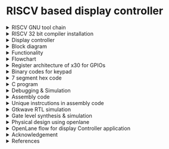 # RISCV based display controller

<details>
<summary>RISCV GNU tool chain</summary>

RISCV GNU tool chain is a C & C++ cross compiler. It has two modes: ELF/Newlib toolchain and Linux-ELF/glibc toolchain. We are using ELF/Newlib toolchain.

We are building a custom RISCV based application core for a specific application for 32 bit processor. 

Following are tools required to compile & execute the application:

1. RISCV GNU toolchain with dependent libraries as specified in [RISCV-GNU-Toolchain](https://github.com/riscv-collab/riscv-gnu-toolchain).

2. Spike simulator - Spike is a functional RISC-V ISA simulator that implements a functional model of one or more RISC-V harts. [RISCV-SPIKE](https://github.com/riscv-software-src/riscv-isa-sim.git).

</details>

<details>
<summary>RISCV 32 bit compiler installation</summary>

```
sudo apt install libc6-dev
git clone https://github.com/riscv/riscv-gnu-toolchain --recursive
mkdir riscv32-toolchain
cd riscv-gnu-toolchain
./configure --prefix=/home/bhargav/riscv32-toolchain/ --with-arch=rv32i --with-abi=ilp32
sudo apt-get install libgmp-dev
make
```

Access the riscv32-unknown-elf-gcc inside bin folder of riscv32-toolchain folder in home folder of user as shown.

```
/home/bhargav/riscv32-toolchain/bin/riscv32-unknown-elf-gcc --version
```
</details>


<details>
<summary>Display controller</summary>

Digital display boards, often referred to as electronic display boards, are devices used to visually convey information, data, or messages digitally. They are versatile tools employed in various settings for displaying a wide range of content. In this scenario, we are developing simple display board where it display board contains 3 7-segment modules and a keypad matrix. The system accepts input from keypad matrix to accept message and displays the scrolling text.
</details>

<details>
<summary>Block diagram</summary>

![block_diagram](./Images/Block_diagram.png)
</details>

<details>
<summary>Functionality</summary>

The system has two important components: Keypad matrix and 7 segment display.The system has a push button (Display/Input mode) that tells whether it accept input from keypad matrix or continue displaying stored text. The system display each character at a time. Note that some letters such as K (K), M (M), V (V), W (W), X (X), and Z (Z) are completely unrecognizable by most people. We try to achieve simple scrolling effect. Shift each letter to left to accomodate entire message. After each word, all display modules is blank for sometime and again starts to display next part of message. For this project, we display only characters available in keypad. We can modify the code such that we can multiplex4 characters for each button of keypad and accomdate alphabets.

Delay circuit is a oscillator that produces square wave of period of 1.5s. With respect to this signal, the display changes the text. 555 timer circuit is used to produce a square signal of 1.5s . Since, clock frequency is unknown, we use 555 timer as reference as a absolute delay generation.


![7_segment](./Images/7_segment.png)
</details>

<details>
<summary>Flowchart</summary>

![Flowchart](./Images/Flowchart.png)
</details>

<details>
<summary>Register architecture of x30 for GPIOs</summary>

![GPIO](./Images/GPIO.png)

x30[3:0] is row pins of keypad.

x30[7:4] is column pins of keypad.

x30[14:8] is 7 segment display pins.

x30[25] is mode_led to indicate input / display mode of system. LED is ON if input mode else OFF for display mode.

x30[27] is next input which is used as enter button to store each character we enter.

x30[29] is delay pin where it accepts signal from 555 timer.

x30[31] is input/display mode input pin.
</details>

<details>
<summary>Binary codes for keypad</summary> 

![Keypad](./Images/Keypad.png)

For row wise scanning process, we should put values as follows and then read column pins to determine the button.

| Buttons | Row | Column |
| --- | --- | --- |
| 1 | Put 1110 | read 1110 |
| 2 | Put 1110 | read 1101 |
| 3 | Put 1110 | read 1011 |
| A | Put 1110 | read 0111 |
| 4 | Put 1101 | read 1110 |
| 5 | Put 1101 | read 1101 |
| 6 | Put 1101 | read 1011 |
| B | Put 1101 | read 0111 |
| 7 | Put 1011 | read 1110 |
| 8 | Put 1011 | read 1101 |
| 9 | Put 1011 | read 1011 |
| C | Put 1011 | read 0111 |
| - | Put 0111 | read 1110 |
| 0 | Put 0111 | read 1101 |
| - | Put 0111 | read 1011 |
| D | Put 0111 | read 0111 |
</details>

<details>
<summary>7 segment hex code</summary> 

MSB in x30[14:8] is a and LSB in x30[14:8] is g segments in 7 segment display pins.

| Data | Binary code | 
| --- | --- |
| 1 | 0110000 |
| 2 | 1101101 |
| 3 | 1111001 |
| 4 | 0110011 |
| 5 | 1011011 |
| 6 | 1011110 |
| 7 | 1110000 |
| 8 | 1111111 |
| 9 | 1110011 |
| 0 | 0000000 |
| A | 1110111 |
| B | 0011111 |
| C | 1001110 |
| D | 0111101 |
| - | 0000001 |
</details>

<details>
<summary>C program</summary> 

```
int read_keypad(void);
void display1_output(int num);
void display_mode(int mode);

int read_next(void);
int read_mode(void);
int read_delay(void);


int main()
{
	int mode;
	int display1;
	int delay;
	int next;
	int keypad;
	int a=0,b=0,c=0,d=0,e=0,f=0,g=0,h=0,i=0,j=0;
	int count1=0;
	
	
	//initialize with hypen
	display1_output(1);
	
	
	while(1)
	{
		mode=read_mode();
		display_mode(mode);
		if(mode==1)//input new text
		{
			keypad=read_keypad();
			if(keypad!=0)
			{
				if(count1==0) a=keypad;
				else if(count1==1) b=keypad;
				else if(count1==2) c=keypad;
				else if(count1==3) d=keypad;
				else if(count1==4) e=keypad;
				else if(count1==5) f=keypad;
				else if(count1==6) g=keypad;
				else if(count1==7) h=keypad;
				else if(count1==8) i=keypad;
				else if(count1==9) j=keypad;
				else if(count1==10) count1=0;
				if(keypad!=1)
				{
					count1++;
					display1_output(keypad);
					next=read_next();
					while(next==0)
					{
						next=read_next();
					}
				}
				else
				{
					count1=0;
				}
				
			}
		}
		else if(mode==0)//display stored text
		{
			delay=read_delay();
			if(delay==1)
			{
				//end of text
				if(count1==0)
				{
					if(a==1)
					{
						count1=0;
						continue;
					}
					else display1_output(a);
				}
				
				else if(count1==1)
				{
					if(b==1)
					{
						count1=0;
						continue;
					}
					else display1_output(b);
				}
				
				else if(count1==2)
				{
					if(c==1)
					{
						count1=0;
						continue;
					}
					else display1_output(c);
				}
				
				else if(count1==3)
				{
					if(d==1)
					{
						count1=0;
						continue;
					}
					else display1_output(d);
				}
				
				else if(count1==4)
				{
					if(e==1)
					{
						count1=0;
						continue;
					}
					else display1_output(e);
				}
				
				else if(count1==5)
				{
					if(f==1)
					{
						count1=0;
						continue;
					}
					else display1_output(f);
				}
				
				else if(count1==6)
				{
					if(g==1)
					{
						count1=0;
						continue;
					}
					else display1_output(g);
				}
				
				else if(count1==7)
				{
					if(h==1)
					{
						count1=0;
						continue;
					}
					else display1_output(h);
				}
				
				else if(count1==0)
				{
					if(i==1)
					{
						count1=0;
						continue;
					}
					else display1_output(i);
				}
				
				else if(count1==8)
				{
					if(j==1)
					{
						count1=0;
						continue;
					}
					else display1_output(j);
				}
				else {count1=0;continue;}
				count1++;
				
			}
		}
	}
	return(0);
}
int read_keypad(void)
{
	int keypad;
	//unsigned char row[5]={14,13,11,7,0};
	//int row;
	int i=0;
	int mask=0xFFFFFFF0;
	
	
	//row 0
	//row=0x0000000E;
	if(i==0)
	{
		asm volatile(
		"and x30,x30,%0\n\t"
	    	"ori x30, x30, 14\n\t"
	    	:
	    	:"r"(mask)
	    	:"x30"
	    	);
	    	
	    	asm volatile(
	    	"andi %0, x30, 240\n\t"
	    	:"=r"(keypad)
	    	:
	    	:
	    	);
	    	if(keypad!=240) 
	    	{
	    		i=14;
	    	}
	}
	
	//row1
	//row=13;
	if(i==0)
	{
		asm volatile(
		"and x30,x30,%0\n\t"
	    	"ori x30, x30, 13\n\t"
	    	:
	    	:"r"(mask)
	    	:"x30"
	    	);
	    	
	    	asm volatile(
	    	"andi %0, x30, 240\n\t"
	    	:"=r"(keypad)
	    	:
	    	:
	    	);
	    	if(keypad!=240) 
	    	{
	    		i=13;
	    	}
	}
	//row2
	//row=11;
	if(i==0)
	{
		asm volatile(
		"and x30,x30,%0\n\t"
	    	"ori x30, x30, 11\n\t"
	    	:
	    	:"r"(mask)
	    	:"x30"
	    	);
	    	
	    	asm volatile(
	    	"andi %0, x30, 240\n\t"
	    	:"=r"(keypad)
	    	:
	    	:
	    	);
	    	if(keypad!=240) 
	    	{
	    		i=11;
	    	}
	}
	
	//row3
	//row=7;
	if(i==0)
	{
		asm volatile(
		"and x30,x30,%0\n\t"
	    	"ori x30, x30, 7\n\t"
	    	:
	    	:"r"(mask)
	    	:"x30"
	    	);
	    	
	    	asm volatile(
	    	"andi %0, x30, 240\n\t"
	    	:"=r"(keypad)
	    	:
	    	:
	    	);
	    	if(keypad!=240) 
	    	{
	    		i=7;
	    	}
	}
	if(i==0)//no button pressed
	{
		return 0;
	}
	else
	{
		if(i==14)//row=0
		{
			if(keypad==224) keypad=48;//1
			else if(keypad==208) keypad=109;//2
			else if(keypad==176) keypad=121;//3
			else if(keypad==112) keypad=119;//A
		}
		else if(i==13)//row=1
		{
			if(keypad==224) keypad=51;//4
			else if(keypad==208) keypad=91;//5
			else if(keypad==176) keypad=94;//6
			else if(keypad==112) keypad=31;//B
		}
		else if(i==11)//row=2
		{
			if(keypad==224) keypad=112;//7
			else if(keypad==208) keypad=127;//8
			else if(keypad==176) keypad=115;//9
			else if(keypad==112) keypad=78;//C
		}
		else if(i==7)//row=3
		{
			if(keypad==224) keypad=1;//-
			else if(keypad==208) keypad=127;//0
			else if(keypad==176) keypad=1;//-
			else if(keypad==112) keypad=61;//D
		}
	}
	
        
        return keypad;
}

int read_mode(void)
{
	int mode;//read whether controller is in display mode or input mode
	asm volatile(
	"srli x10, x30, 31\n\t"
	"andi %0, x10, 1\n\t"
	:"=r"(mode)
	:
        :"x10"
        );
        return mode;
}

void display1_output(int num)
{
	int mask=0xFFFF80FF;
	int temp=num*256;//shift by 8 bits to left to update display bits in x30
	asm volatile( 
	    "and x30, x30, %1\n\t"
	    "or x30, x30, %0\n\t"
	    :
	    :"r"(temp),"r"(mask)
	    :"x30"
	    );
}

void display_mode(int mode)//shift by 25 bits to left to update display mode led in x30
{
	int mask=0xFDFFFFFF;
	asm volatile(
	    "and x30, x30, %1\n\t"
	    "slli x10, %0, 25\n\t" 
	    "or x30, x30, x10\n\t"  
	    : 
	    :"r"(mode),"r"(mask)
	    :"x30","x10"
	    );
}
int read_delay(void)
{
	int delay;// read delay signal generated by external circuit 
	asm volatile(
	"srli x10, x30, 29\n\t"
	"andi %0, x10, 1\n\t"
        :"=r"(delay)
        :
        :"x10"
        );
        return delay;
}

int read_next(void)
{
	int next;// read next button to accpet next character of text.
	asm volatile(
	"srli x10, x30, 27\n\t"
	"andi %0, x10, 1\n\t"
        :"=r"(next)
        :
        :"x10"
        );
        return next;
}

```
</details>

<details>
<summary>Debugging & Simulation</summary>

```
#include<stdio.h>

int read_keypad(int);
void display1_output(int num);
void display_mode(int mode);

int read_next(void);
int read_mode(void);
int read_delay(void);


int main()
{
	int mode;
	int display1;
	int delay;
	int next;
	int keypad;
	int a=0,b=0,c=0,d=0,e=0,f=0,g=0,h=0,i=0,j=0;
	int count1=0;
	
	
	//initialize with hypen
	display1_output(1);
	
	
	for(int j=0;j<15;j++)
	{
		mode=read_mode();
		
		//debugging
		if(j>=5) mode=0;
		printf("mode=%d\n",mode);
		//debugging
		
		display_mode(mode);
		if(mode==1)//input new text
		{
			printf("input mode\n");
			keypad=read_keypad(j);
			
			//debugging
			if(keypad==0)
				printf("keypad=%d\n no key pressed\n",keypad);
			else printf("keypad=%d\n",keypad);
			if(keypad==48) printf("Key 1 is pressed\n");
			if(keypad==109) printf("Key 2 is pressed\n");
			if(keypad==121) printf("Key 3 is pressed\n");
			if(keypad==51) printf("Key 4 is pressed\n");
			//debugging
			
			
			if(keypad!=0)
			{
				message[count1]=keypad;
				if(keypad!=1)
				{
					count1++;
					display1_output(keypad);
					next=read_next();
					while(next==0)
					{
						next=read_next();
					}
				}
				else
				{
					count1=0;
				}
				
			}
		}
		else if(mode==0)//display stored text
		{
			//debugging
			printf("display mode\n");
			//debugging
			delay=read_delay();
			if(delay==1)
			{
				//end of text
				if(message[count1]==1)
				{
					count1=0;
					continue;
				}				
				display1_output(message[count1]);
				count1++;
				
			}
		}
	}
	return(0);
}

int read_keypad(int j)
{
	printf("Entering read_keypad\n");
	int keypad;
	//unsigned char row[5]={14,13,11,7,0};
	int row;
	int i=0;
	int mask=0xFFFFFFF0;
	/*while(row[i]>0)
	{
		asm volatile(
		"and x30,x30,%1\n\t"
	    	"or x30, x30, %0\n\t"
	    	:
	    	:"r"(row[i]),"r"(mask)
	    	:"x30"
	    	);
	    	
	    	asm volatile(
	    	"andi %0, x30, 240\n\t"
	    	:"=r"(keypad)
	    	:
	    	:
	    	);
	    	if(keypad!=240)
	    	{
	    		//unsigned char pressed=1;
	    		break;
		}
		i++;
		
	}*/
	
	//debugging
	int input;
	int mask2=0xFFFFFF0F;
	 if(j==0) input=224;//1
	 else if(j==1) input=208;//2
	 else if(j==2) input=176;//3
	 else if(j==3) input=224;//4
	 else if(j==4) input=224;//-*
	   
	if(j<3) i=0;
	else i=-1;
	//input=240;//no key pressed
	
	asm volatile(
		"and x30,x30,%0\n\t"
	    	"or x30, x30, %1\n\t"
	    	:
	    	:"r"(mask2),"r"(input)
	    	:"x30"
	    	);
	  
	 //debugging
	
	//row 0
	row=14;
	
	
	
	if(i==0)
	{
		asm volatile(
		"and x30,x30,%0\n\t"
	    	"or x30, x30, %1\n\t"
	    	:
	    	:"r"(mask),"r"(row)
	    	:"x30"
	    	);
	    	//debugging
	    	int write_row;
	    	asm volatile(
	    	"andi %0, x30, 15\n\t"
	    	:"=r"(write_row)
	    	:
	    	:
	    	);
	    	printf("row value u r writing %d\nScanning row 1\n",write_row);
	    	//debugging
	    	
	    	
	    	
	    	asm volatile(
	    	"andi %0, x30, 240\n\t"
	    	:"=r"(keypad)
	    	:
	    	:
	    	);
	    	if(keypad!=240) 
	    	{
	    		i=14;
	    	}
	}
	
	//debugging
	if(j==3) i=0;
	//debugging
	
	//row1
	row=13;
	if(i==0)
	{
		asm volatile(
		"and x30,x30,%0\n\t"
	    	"or x30, x30, %1\n\t"
	    	:
	    	:"r"(mask),"r"(row)
	    	:"x30"
	    	);
	    	
	    	//debugging
	    	int write_row;
	    	asm volatile(
	    	"andi %0, x30, 15\n\t"
	    	:"=r"(write_row)
	    	:
	    	:
	    	);
	    	printf("row value u r writing %d\nScanning row 2\n",write_row);
	    	//debugging
	    	
	    	asm volatile(
	    	"andi %0, x30, 240\n\t"
	    	:"=r"(keypad)
	    	:
	    	:
	    	);
	    	if(keypad!=240) 
	    	{
	    		i=13;
	    	}
	}
	
	
	
	//row2
	row=11;
	if(i==0)
	{
		asm volatile(
		"and x30,x30,%0\n\t"
	    	"or x30, x30, %1\n\t"
	    	:
	    	:"r"(mask),"r"(row)
	    	:"x30"
	    	);
	    	
	    	//debugging
	    	int write_row;
	    	asm volatile(
	    	"andi %0, x30, 15\n\t"
	    	:"=r"(write_row)
	    	:
	    	:
	    	);
	    	printf("row value u r writing %d\nScanning row 3\n",write_row);
	    	//debugging
	    	
	    	asm volatile(
	    	"andi %0, x30, 240\n\t"
	    	:"=r"(keypad)
	    	:
	    	:
	    	);
	    	if(keypad!=240) 
	    	{
	    		i=11;
	    	}
	}
	
	
	//debugging
	if(j==4) i=0;
	//printf("j=%d\n",j);
	//debugging
	//row3
	row=7;
	if(i==0)
	{
		asm volatile(
		"and x30,x30,%0\n\t"
	    	"or x30, x30, %1\n\t"
	    	:
	    	:"r"(mask),"r"(row)
	    	:"x30"
	    	);
	    	
	    	//debugging
	    	int write_row;
	    	asm volatile(
	    	"andi %0, x30, 15\n\t"
	    	:"=r"(write_row)
	    	:
	    	:
	    	);
	    	printf("row value u r writing %d\nScanning row 4\n",write_row);
	    	//debugging
	    	
	    	asm volatile(
	    	"andi %0, x30, 240\n\t"
	    	:"=r"(keypad)
	    	:
	    	:
	    	);
	    	if(keypad!=240) 
	    	{
	    		i=7;
	    	}
	}
	
	if(i==0)//no button pressed
	{
		return 0;
	}
	else
	{
		if(i==14)//row=0
		{
			if(keypad==224) keypad=48;//1
			else if(keypad==208) keypad=109;//2
			else if(keypad==176) keypad=121;//3
			else if(keypad==112) keypad=119;//A
		}
		else if(i==13)//row=1
		{
			if(keypad==224) keypad=51;//4
			else if(keypad==208) keypad=91;//5
			else if(keypad==176) keypad=94;//6
			else if(keypad==112) keypad=31;//B
		}
		else if(i==11)//row=2
		{
			if(keypad==224) keypad=112;//7
			else if(keypad==208) keypad=127;//8
			else if(keypad==176) keypad=115;//9
			else if(keypad==112) keypad=78;//C
		}
		else if(i==7)//row=3
		{
			if(keypad==224) keypad=1;//-
			else if(keypad==208) keypad=127;//0
			else if(keypad==176) keypad=1;//-
			else if(keypad==112) keypad=61;//D
		}
	}
	
        
        return keypad;
}

unsigned char read_mode(void)
{
	//debugging
	printf("----------------------\nEntering read_mode\n");
	//debugging
	
	int mode;//read whether controller is in display mode or input mode
	
	//debugging
	int mask=0x7FFFFFFF;
	int input=0x80000000;
	asm volatile(
		"and x30,x30,%0\n\t"
	    	"or x30, x30, %1\n\t"
	    	:
	    	:"r"(mask),"r"(input)
	    	:"x30"
	    	);
	//debugging    	
	    	
	asm volatile(
	"srli x10, x30, 31\n\t"
	"andi %0, x10, 1\n\t"
	:"=r"(mode)
	:
        :"x10"
        );
        return mode;
}

void display1_output(int num)
{
	//debugging
	printf("Entering display_output\n");
	//debugging
	
	int mask=0xFFFF80FF;
	int temp=num*256;//shift by 8 bits to left to update display bits in x30
	asm volatile( 
	    "and x30, x30, %1\n\t"
	    "or x30, x30, %0\n\t"
	    :
	    :"r"(temp),"r"(mask)
	    :"x30"
	    );
	    
	    
	//debugging
	int output;
	asm volatile(
		"srli x10, x30, 8\n\t"
		"andi %0, x10, 255\n\t"
		:"=r"(output)
		:
		:"x10"
		);
	if(output==48) printf("7 segment is showing 1\n");
	if(output==109) printf("7 segment is showing 2\n");
	if(output==121) printf("7 segment is showing 3\n");
	if(output==51) printf("7 segment is showing 4\n");
	printf("-----------------------\n");
	//printf("7 segment value is %d\n\n",output);
	//debugging
}

void display_mode(int mode)//shift by 25 bits to left to update display mode led in x30
{
	//debugging
	printf("Entering display_mode\n");
	//debugging
	
	int mask=0xFDFFFFFF;
	asm volatile(
	    "and x30, x30, %1\n\t"
	    "slli x10, %0, 25\n\t" 
	    "or x30, x30, x10\n\t"  
	    : 
	    :"r"(mode),"r"(mask)
	    :"x30","x10"
	    );
}

int read_delay(void)
{
	printf("Entering read_delay\n");
	//debugging
	int mask=0xDFFFFFFF;
	int input=0x20000000;
	asm volatile(
		"and x30,x30,%0\n\t"
	    	"or x30, x30, %1\n\t"
	    	:
	    	:"r"(mask),"r"(input)
	    	:"x30"
	    	);
	//debugging
	
	
	int delay;// read delay signal generated by external circuit 
	asm volatile(
	"srli x10, x30, 29\n\t"
	"andi %0, x10, 1\n\t"
        :"=r"(delay)
        :
        :"x10"
        );
        return delay;
}

int read_next(void)
{
	printf("Entering read_next\n");
	//debugging
	int mask=0xF7FFFFFF;
	int input=0x08000000;
	asm volatile(
		"and x30,x30,%0\n\t"
	    	"or x30, x30, %1\n\t"
	    	:
	    	:"r"(mask),"r"(input)
	    	:"x30"
	    	);
	//debugging
	
	int next;// read next button to accpet next character of text.
	asm volatile(
	"srli x10, x30, 27\n\t"
	"andi %0, x10, 1\n\t"
        :"=r"(next)
        :
        :"x10"
        );
        return next;
}
```

The simulation commands and outputs are as follows:

```
riscv64-unknown-elf-gcc -march=rv64i -mabi=lp64 -ffreestanding -o out file.c
spike pk out
```

Output:
```
bbl loader
Entering display_output
-----------------------
----------------------
Entering read_mode
mode=1
Entering display_mode
input mode
Entering read_keypad
row value u r writing 14
Scanning row 1
keypad=48
Key 1 is pressed
Entering display_output
7 segment is showing 1
-----------------------
Entering read_next
----------------------
Entering read_mode
mode=1
Entering display_mode
input mode
Entering read_keypad
row value u r writing 14
Scanning row 1
keypad=109
Key 2 is pressed
Entering display_output
7 segment is showing 2
-----------------------
Entering read_next
----------------------
Entering read_mode
mode=1
Entering display_mode
input mode
Entering read_keypad
row value u r writing 14
Scanning row 1
keypad=121
Key 3 is pressed
Entering display_output
7 segment is showing 3
-----------------------
Entering read_next
----------------------
Entering read_mode
mode=1
Entering display_mode
input mode
Entering read_keypad
row value u r writing 13
Scanning row 2
keypad=51
Key 4 is pressed
Entering display_output
7 segment is showing 4
-----------------------
Entering read_next
----------------------
Entering read_mode
mode=1
Entering display_mode
input mode
Entering read_keypad
row value u r writing 7
Scanning row 4
keypad=1
----------------------
Entering read_mode
mode=0
Entering display_mode
display mode
Entering read_delay
Entering display_output
7 segment is showing 1
-----------------------
----------------------
Entering read_mode
mode=0
Entering display_mode
display mode
Entering read_delay
Entering display_output
7 segment is showing 2
-----------------------
----------------------
Entering read_mode
mode=0
Entering display_mode
display mode
Entering read_delay
Entering display_output
7 segment is showing 3
-----------------------
----------------------
Entering read_mode
mode=0
Entering display_mode
display mode
Entering read_delay
Entering display_output
7 segment is showing 4
-----------------------
----------------------
Entering read_mode
mode=0
Entering display_mode
display mode
Entering read_delay
----------------------
Entering read_mode
mode=0
Entering display_mode
display mode
Entering read_delay
Entering display_output
7 segment is showing 1
-----------------------
----------------------
Entering read_mode
mode=0
Entering display_mode
display mode
Entering read_delay
Entering display_output
7 segment is showing 2
-----------------------
----------------------
Entering read_mode
mode=0
Entering display_mode
display mode
Entering read_delay
Entering display_output
7 segment is showing 3
-----------------------
----------------------
Entering read_mode
mode=0
Entering display_mode
display mode
Entering read_delay
Entering display_output
7 segment is showing 4
-----------------------
----------------------
Entering read_mode
mode=0
Entering display_mode
display mode
Entering read_delay
```
</details>


<details>
<summary>Assembly code</summary>


```
display_controller.out:     file format elf32-littleriscv
Disassembly of section .text:

00010054 <main>:
   10054:	fb010113          	addi	sp,sp,-80
   10058:	04112623          	sw	ra,76(sp)
   1005c:	04812423          	sw	s0,72(sp)
   10060:	05010413          	addi	s0,sp,80
   10064:	fe042423          	sw	zero,-24(s0)
   10068:	fe042223          	sw	zero,-28(s0)
   1006c:	fe042023          	sw	zero,-32(s0)
   10070:	fc042e23          	sw	zero,-36(s0)
   10074:	fc042c23          	sw	zero,-40(s0)
   10078:	fc042a23          	sw	zero,-44(s0)
   1007c:	fc042823          	sw	zero,-48(s0)
   10080:	fc042623          	sw	zero,-52(s0)
   10084:	fc042423          	sw	zero,-56(s0)
   10088:	fc042223          	sw	zero,-60(s0)
   1008c:	fc042023          	sw	zero,-64(s0)
   10090:	00100513          	li	a0,1
   10094:	62c000ef          	jal	ra,106c0 <display1_output>
   10098:	5fc000ef          	jal	ra,10694 <read_mode>
   1009c:	faa42e23          	sw	a0,-68(s0)
   100a0:	fbc42503          	lw	a0,-68(s0)
   100a4:	664000ef          	jal	ra,10708 <display_mode>
   100a8:	fbc42703          	lw	a4,-68(s0)
   100ac:	00100793          	li	a5,1
   100b0:	14f71c63          	bne	a4,a5,10208 <main+0x1b4>
   100b4:	338000ef          	jal	ra,103ec <read_keypad>
   100b8:	faa42c23          	sw	a0,-72(s0)
   100bc:	fb842783          	lw	a5,-72(s0)
   100c0:	fc078ce3          	beqz	a5,10098 <main+0x44>
   100c4:	fc042783          	lw	a5,-64(s0)
   100c8:	00079863          	bnez	a5,100d8 <main+0x84>
   100cc:	fb842783          	lw	a5,-72(s0)
   100d0:	fef42423          	sw	a5,-24(s0)
   100d4:	0ec0006f          	j	101c0 <main+0x16c>
   100d8:	fc042703          	lw	a4,-64(s0)
   100dc:	00100793          	li	a5,1
   100e0:	00f71863          	bne	a4,a5,100f0 <main+0x9c>
   100e4:	fb842783          	lw	a5,-72(s0)
   100e8:	fef42223          	sw	a5,-28(s0)
   100ec:	0d40006f          	j	101c0 <main+0x16c>
   100f0:	fc042703          	lw	a4,-64(s0)
   100f4:	00200793          	li	a5,2
   100f8:	00f71863          	bne	a4,a5,10108 <main+0xb4>
   100fc:	fb842783          	lw	a5,-72(s0)
   10100:	fef42023          	sw	a5,-32(s0)
   10104:	0bc0006f          	j	101c0 <main+0x16c>
   10108:	fc042703          	lw	a4,-64(s0)
   1010c:	00300793          	li	a5,3
   10110:	00f71863          	bne	a4,a5,10120 <main+0xcc>
   10114:	fb842783          	lw	a5,-72(s0)
   10118:	fcf42e23          	sw	a5,-36(s0)
   1011c:	0a40006f          	j	101c0 <main+0x16c>
   10120:	fc042703          	lw	a4,-64(s0)
   10124:	00400793          	li	a5,4
   10128:	00f71863          	bne	a4,a5,10138 <main+0xe4>
   1012c:	fb842783          	lw	a5,-72(s0)
   10130:	fcf42c23          	sw	a5,-40(s0)
   10134:	08c0006f          	j	101c0 <main+0x16c>
   10138:	fc042703          	lw	a4,-64(s0)
   1013c:	00500793          	li	a5,5
   10140:	00f71863          	bne	a4,a5,10150 <main+0xfc>
   10144:	fb842783          	lw	a5,-72(s0)
   10148:	fcf42a23          	sw	a5,-44(s0)
   1014c:	0740006f          	j	101c0 <main+0x16c>
   10150:	fc042703          	lw	a4,-64(s0)
   10154:	00600793          	li	a5,6
   10158:	00f71863          	bne	a4,a5,10168 <main+0x114>
   1015c:	fb842783          	lw	a5,-72(s0)
   10160:	fcf42823          	sw	a5,-48(s0)
   10164:	05c0006f          	j	101c0 <main+0x16c>
   10168:	fc042703          	lw	a4,-64(s0)
   1016c:	00700793          	li	a5,7
   10170:	00f71863          	bne	a4,a5,10180 <main+0x12c>
   10174:	fb842783          	lw	a5,-72(s0)
   10178:	fcf42623          	sw	a5,-52(s0)
   1017c:	0440006f          	j	101c0 <main+0x16c>
   10180:	fc042703          	lw	a4,-64(s0)
   10184:	00800793          	li	a5,8
   10188:	00f71863          	bne	a4,a5,10198 <main+0x144>
   1018c:	fb842783          	lw	a5,-72(s0)
   10190:	fcf42423          	sw	a5,-56(s0)
   10194:	02c0006f          	j	101c0 <main+0x16c>
   10198:	fc042703          	lw	a4,-64(s0)
   1019c:	00900793          	li	a5,9
   101a0:	00f71863          	bne	a4,a5,101b0 <main+0x15c>
   101a4:	fb842783          	lw	a5,-72(s0)
   101a8:	fcf42223          	sw	a5,-60(s0)
   101ac:	0140006f          	j	101c0 <main+0x16c>
   101b0:	fc042703          	lw	a4,-64(s0)
   101b4:	00a00793          	li	a5,10
   101b8:	00f71463          	bne	a4,a5,101c0 <main+0x16c>
   101bc:	fc042023          	sw	zero,-64(s0)
   101c0:	fb842703          	lw	a4,-72(s0)
   101c4:	00100793          	li	a5,1
   101c8:	02f70c63          	beq	a4,a5,10200 <main+0x1ac>
   101cc:	fc042783          	lw	a5,-64(s0)
   101d0:	00178793          	addi	a5,a5,1
   101d4:	fcf42023          	sw	a5,-64(s0)
   101d8:	fb842503          	lw	a0,-72(s0)
   101dc:	4e4000ef          	jal	ra,106c0 <display1_output>
   101e0:	594000ef          	jal	ra,10774 <read_next>
   101e4:	fea42623          	sw	a0,-20(s0)
   101e8:	00c0006f          	j	101f4 <main+0x1a0>
   101ec:	588000ef          	jal	ra,10774 <read_next>
   101f0:	fea42623          	sw	a0,-20(s0)
   101f4:	fec42783          	lw	a5,-20(s0)
   101f8:	fe078ae3          	beqz	a5,101ec <main+0x198>
   101fc:	e9dff06f          	j	10098 <main+0x44>
   10200:	fc042023          	sw	zero,-64(s0)
   10204:	e95ff06f          	j	10098 <main+0x44>
   10208:	fbc42783          	lw	a5,-68(s0)
   1020c:	e80796e3          	bnez	a5,10098 <main+0x44>
   10210:	538000ef          	jal	ra,10748 <read_delay>
   10214:	faa42a23          	sw	a0,-76(s0)
   10218:	fb442703          	lw	a4,-76(s0)
   1021c:	00100793          	li	a5,1
   10220:	e6f71ce3          	bne	a4,a5,10098 <main+0x44>
   10224:	fc042783          	lw	a5,-64(s0)
   10228:	02079263          	bnez	a5,1024c <main+0x1f8>
   1022c:	fe842703          	lw	a4,-24(s0)
   10230:	00100793          	li	a5,1
   10234:	00f71663          	bne	a4,a5,10240 <main+0x1ec>
   10238:	fc042023          	sw	zero,-64(s0)
   1023c:	1ac0006f          	j	103e8 <main+0x394>
   10240:	fe842503          	lw	a0,-24(s0)
   10244:	47c000ef          	jal	ra,106c0 <display1_output>
   10248:	1940006f          	j	103dc <main+0x388>
   1024c:	fc042703          	lw	a4,-64(s0)
   10250:	00100793          	li	a5,1
   10254:	02f71263          	bne	a4,a5,10278 <main+0x224>
   10258:	fe442703          	lw	a4,-28(s0)
   1025c:	00100793          	li	a5,1
   10260:	00f71663          	bne	a4,a5,1026c <main+0x218>
   10264:	fc042023          	sw	zero,-64(s0)
   10268:	1800006f          	j	103e8 <main+0x394>
   1026c:	fe442503          	lw	a0,-28(s0)
   10270:	450000ef          	jal	ra,106c0 <display1_output>
   10274:	1680006f          	j	103dc <main+0x388>
   10278:	fc042703          	lw	a4,-64(s0)
   1027c:	00200793          	li	a5,2
   10280:	02f71263          	bne	a4,a5,102a4 <main+0x250>
   10284:	fe042703          	lw	a4,-32(s0)
   10288:	00100793          	li	a5,1
   1028c:	00f71663          	bne	a4,a5,10298 <main+0x244>
   10290:	fc042023          	sw	zero,-64(s0)
   10294:	1540006f          	j	103e8 <main+0x394>
   10298:	fe042503          	lw	a0,-32(s0)
   1029c:	424000ef          	jal	ra,106c0 <display1_output>
   102a0:	13c0006f          	j	103dc <main+0x388>
   102a4:	fc042703          	lw	a4,-64(s0)
   102a8:	00300793          	li	a5,3
   102ac:	02f71263          	bne	a4,a5,102d0 <main+0x27c>
   102b0:	fdc42703          	lw	a4,-36(s0)
   102b4:	00100793          	li	a5,1
   102b8:	00f71663          	bne	a4,a5,102c4 <main+0x270>
   102bc:	fc042023          	sw	zero,-64(s0)
   102c0:	1280006f          	j	103e8 <main+0x394>
   102c4:	fdc42503          	lw	a0,-36(s0)
   102c8:	3f8000ef          	jal	ra,106c0 <display1_output>
   102cc:	1100006f          	j	103dc <main+0x388>
   102d0:	fc042703          	lw	a4,-64(s0)
   102d4:	00400793          	li	a5,4
   102d8:	02f71263          	bne	a4,a5,102fc <main+0x2a8>
   102dc:	fd842703          	lw	a4,-40(s0)
   102e0:	00100793          	li	a5,1
   102e4:	00f71663          	bne	a4,a5,102f0 <main+0x29c>
   102e8:	fc042023          	sw	zero,-64(s0)
   102ec:	0fc0006f          	j	103e8 <main+0x394>
   102f0:	fd842503          	lw	a0,-40(s0)
   102f4:	3cc000ef          	jal	ra,106c0 <display1_output>
   102f8:	0e40006f          	j	103dc <main+0x388>
   102fc:	fc042703          	lw	a4,-64(s0)
   10300:	00500793          	li	a5,5
   10304:	02f71263          	bne	a4,a5,10328 <main+0x2d4>
   10308:	fd442703          	lw	a4,-44(s0)
   1030c:	00100793          	li	a5,1
   10310:	00f71663          	bne	a4,a5,1031c <main+0x2c8>
   10314:	fc042023          	sw	zero,-64(s0)
   10318:	0d00006f          	j	103e8 <main+0x394>
   1031c:	fd442503          	lw	a0,-44(s0)
   10320:	3a0000ef          	jal	ra,106c0 <display1_output>
   10324:	0b80006f          	j	103dc <main+0x388>
   10328:	fc042703          	lw	a4,-64(s0)
   1032c:	00600793          	li	a5,6
   10330:	02f71263          	bne	a4,a5,10354 <main+0x300>
   10334:	fd042703          	lw	a4,-48(s0)
   10338:	00100793          	li	a5,1
   1033c:	00f71663          	bne	a4,a5,10348 <main+0x2f4>
   10340:	fc042023          	sw	zero,-64(s0)
   10344:	0a40006f          	j	103e8 <main+0x394>
   10348:	fd042503          	lw	a0,-48(s0)
   1034c:	374000ef          	jal	ra,106c0 <display1_output>
   10350:	08c0006f          	j	103dc <main+0x388>
   10354:	fc042703          	lw	a4,-64(s0)
   10358:	00700793          	li	a5,7
   1035c:	02f71263          	bne	a4,a5,10380 <main+0x32c>
   10360:	fcc42703          	lw	a4,-52(s0)
   10364:	00100793          	li	a5,1
   10368:	00f71663          	bne	a4,a5,10374 <main+0x320>
   1036c:	fc042023          	sw	zero,-64(s0)
   10370:	0780006f          	j	103e8 <main+0x394>
   10374:	fcc42503          	lw	a0,-52(s0)
   10378:	348000ef          	jal	ra,106c0 <display1_output>
   1037c:	0600006f          	j	103dc <main+0x388>
   10380:	fc042783          	lw	a5,-64(s0)
   10384:	02079263          	bnez	a5,103a8 <main+0x354>
   10388:	fc842703          	lw	a4,-56(s0)
   1038c:	00100793          	li	a5,1
   10390:	00f71663          	bne	a4,a5,1039c <main+0x348>
   10394:	fc042023          	sw	zero,-64(s0)
   10398:	0500006f          	j	103e8 <main+0x394>
   1039c:	fc842503          	lw	a0,-56(s0)
   103a0:	320000ef          	jal	ra,106c0 <display1_output>
   103a4:	0380006f          	j	103dc <main+0x388>
   103a8:	fc042703          	lw	a4,-64(s0)
   103ac:	00800793          	li	a5,8
   103b0:	02f71263          	bne	a4,a5,103d4 <main+0x380>
   103b4:	fc442703          	lw	a4,-60(s0)
   103b8:	00100793          	li	a5,1
   103bc:	00f71663          	bne	a4,a5,103c8 <main+0x374>
   103c0:	fc042023          	sw	zero,-64(s0)
   103c4:	0240006f          	j	103e8 <main+0x394>
   103c8:	fc442503          	lw	a0,-60(s0)
   103cc:	2f4000ef          	jal	ra,106c0 <display1_output>
   103d0:	00c0006f          	j	103dc <main+0x388>
   103d4:	fc042023          	sw	zero,-64(s0)
   103d8:	0100006f          	j	103e8 <main+0x394>
   103dc:	fc042783          	lw	a5,-64(s0)
   103e0:	00178793          	addi	a5,a5,1
   103e4:	fcf42023          	sw	a5,-64(s0)
   103e8:	cb1ff06f          	j	10098 <main+0x44>

000103ec <read_keypad>:
   103ec:	fe010113          	addi	sp,sp,-32
   103f0:	00812e23          	sw	s0,28(sp)
   103f4:	02010413          	addi	s0,sp,32
   103f8:	fe042423          	sw	zero,-24(s0)
   103fc:	ff000793          	li	a5,-16
   10400:	fef42223          	sw	a5,-28(s0)
   10404:	fe842783          	lw	a5,-24(s0)
   10408:	02079663          	bnez	a5,10434 <read_keypad+0x48>
   1040c:	fe442783          	lw	a5,-28(s0)
   10410:	00ff7f33          	and	t5,t5,a5
   10414:	00ef6f13          	ori	t5,t5,14
   10418:	0f0f7793          	andi	a5,t5,240
   1041c:	fef42623          	sw	a5,-20(s0)
   10420:	fec42703          	lw	a4,-20(s0)
   10424:	0f000793          	li	a5,240
   10428:	00f70663          	beq	a4,a5,10434 <read_keypad+0x48>
   1042c:	00e00793          	li	a5,14
   10430:	fef42423          	sw	a5,-24(s0)
   10434:	fe842783          	lw	a5,-24(s0)
   10438:	02079663          	bnez	a5,10464 <read_keypad+0x78>
   1043c:	fe442783          	lw	a5,-28(s0)
   10440:	00ff7f33          	and	t5,t5,a5
   10444:	00df6f13          	ori	t5,t5,13
   10448:	0f0f7793          	andi	a5,t5,240
   1044c:	fef42623          	sw	a5,-20(s0)
   10450:	fec42703          	lw	a4,-20(s0)
   10454:	0f000793          	li	a5,240
   10458:	00f70663          	beq	a4,a5,10464 <read_keypad+0x78>
   1045c:	00d00793          	li	a5,13
   10460:	fef42423          	sw	a5,-24(s0)
   10464:	fe842783          	lw	a5,-24(s0)
   10468:	02079663          	bnez	a5,10494 <read_keypad+0xa8>
   1046c:	fe442783          	lw	a5,-28(s0)
   10470:	00ff7f33          	and	t5,t5,a5
   10474:	00bf6f13          	ori	t5,t5,11
   10478:	0f0f7793          	andi	a5,t5,240
   1047c:	fef42623          	sw	a5,-20(s0)
   10480:	fec42703          	lw	a4,-20(s0)
   10484:	0f000793          	li	a5,240
   10488:	00f70663          	beq	a4,a5,10494 <read_keypad+0xa8>
   1048c:	00b00793          	li	a5,11
   10490:	fef42423          	sw	a5,-24(s0)
   10494:	fe842783          	lw	a5,-24(s0)
   10498:	02079663          	bnez	a5,104c4 <read_keypad+0xd8>
   1049c:	fe442783          	lw	a5,-28(s0)
   104a0:	00ff7f33          	and	t5,t5,a5
   104a4:	007f6f13          	ori	t5,t5,7
   104a8:	0f0f7793          	andi	a5,t5,240
   104ac:	fef42623          	sw	a5,-20(s0)
   104b0:	fec42703          	lw	a4,-20(s0)
   104b4:	0f000793          	li	a5,240
   104b8:	00f70663          	beq	a4,a5,104c4 <read_keypad+0xd8>
   104bc:	00700793          	li	a5,7
   104c0:	fef42423          	sw	a5,-24(s0)
   104c4:	fe842783          	lw	a5,-24(s0)
   104c8:	00079663          	bnez	a5,104d4 <read_keypad+0xe8>
   104cc:	00000793          	li	a5,0
   104d0:	1b40006f          	j	10684 <read_keypad+0x298>
   104d4:	fe842703          	lw	a4,-24(s0)
   104d8:	00e00793          	li	a5,14
   104dc:	06f71263          	bne	a4,a5,10540 <read_keypad+0x154>
   104e0:	fec42703          	lw	a4,-20(s0)
   104e4:	0e000793          	li	a5,224
   104e8:	00f71863          	bne	a4,a5,104f8 <read_keypad+0x10c>
   104ec:	03000793          	li	a5,48
   104f0:	fef42623          	sw	a5,-20(s0)
   104f4:	18c0006f          	j	10680 <read_keypad+0x294>
   104f8:	fec42703          	lw	a4,-20(s0)
   104fc:	0d000793          	li	a5,208
   10500:	00f71863          	bne	a4,a5,10510 <read_keypad+0x124>
   10504:	06d00793          	li	a5,109
   10508:	fef42623          	sw	a5,-20(s0)
   1050c:	1740006f          	j	10680 <read_keypad+0x294>
   10510:	fec42703          	lw	a4,-20(s0)
   10514:	0b000793          	li	a5,176
   10518:	00f71863          	bne	a4,a5,10528 <read_keypad+0x13c>
   1051c:	07900793          	li	a5,121
   10520:	fef42623          	sw	a5,-20(s0)
   10524:	15c0006f          	j	10680 <read_keypad+0x294>
   10528:	fec42703          	lw	a4,-20(s0)
   1052c:	07000793          	li	a5,112
   10530:	14f71863          	bne	a4,a5,10680 <read_keypad+0x294>
   10534:	07700793          	li	a5,119
   10538:	fef42623          	sw	a5,-20(s0)
   1053c:	1440006f          	j	10680 <read_keypad+0x294>
   10540:	fe842703          	lw	a4,-24(s0)
   10544:	00d00793          	li	a5,13
   10548:	06f71263          	bne	a4,a5,105ac <read_keypad+0x1c0>
   1054c:	fec42703          	lw	a4,-20(s0)
   10550:	0e000793          	li	a5,224
   10554:	00f71863          	bne	a4,a5,10564 <read_keypad+0x178>
   10558:	03300793          	li	a5,51
   1055c:	fef42623          	sw	a5,-20(s0)
   10560:	1200006f          	j	10680 <read_keypad+0x294>
   10564:	fec42703          	lw	a4,-20(s0)
   10568:	0d000793          	li	a5,208
   1056c:	00f71863          	bne	a4,a5,1057c <read_keypad+0x190>
   10570:	05b00793          	li	a5,91
   10574:	fef42623          	sw	a5,-20(s0)
   10578:	1080006f          	j	10680 <read_keypad+0x294>
   1057c:	fec42703          	lw	a4,-20(s0)
   10580:	0b000793          	li	a5,176
   10584:	00f71863          	bne	a4,a5,10594 <read_keypad+0x1a8>
   10588:	05e00793          	li	a5,94
   1058c:	fef42623          	sw	a5,-20(s0)
   10590:	0f00006f          	j	10680 <read_keypad+0x294>
   10594:	fec42703          	lw	a4,-20(s0)
   10598:	07000793          	li	a5,112
   1059c:	0ef71263          	bne	a4,a5,10680 <read_keypad+0x294>
   105a0:	01f00793          	li	a5,31
   105a4:	fef42623          	sw	a5,-20(s0)
   105a8:	0d80006f          	j	10680 <read_keypad+0x294>
   105ac:	fe842703          	lw	a4,-24(s0)
   105b0:	00b00793          	li	a5,11
   105b4:	06f71263          	bne	a4,a5,10618 <read_keypad+0x22c>
   105b8:	fec42703          	lw	a4,-20(s0)
   105bc:	0e000793          	li	a5,224
   105c0:	00f71863          	bne	a4,a5,105d0 <read_keypad+0x1e4>
   105c4:	07000793          	li	a5,112
   105c8:	fef42623          	sw	a5,-20(s0)
   105cc:	0b40006f          	j	10680 <read_keypad+0x294>
   105d0:	fec42703          	lw	a4,-20(s0)
   105d4:	0d000793          	li	a5,208
   105d8:	00f71863          	bne	a4,a5,105e8 <read_keypad+0x1fc>
   105dc:	07f00793          	li	a5,127
   105e0:	fef42623          	sw	a5,-20(s0)
   105e4:	09c0006f          	j	10680 <read_keypad+0x294>
   105e8:	fec42703          	lw	a4,-20(s0)
   105ec:	0b000793          	li	a5,176
   105f0:	00f71863          	bne	a4,a5,10600 <read_keypad+0x214>
   105f4:	07300793          	li	a5,115
   105f8:	fef42623          	sw	a5,-20(s0)
   105fc:	0840006f          	j	10680 <read_keypad+0x294>
   10600:	fec42703          	lw	a4,-20(s0)
   10604:	07000793          	li	a5,112
   10608:	06f71c63          	bne	a4,a5,10680 <read_keypad+0x294>
   1060c:	04e00793          	li	a5,78
   10610:	fef42623          	sw	a5,-20(s0)
   10614:	06c0006f          	j	10680 <read_keypad+0x294>
   10618:	fe842703          	lw	a4,-24(s0)
   1061c:	00700793          	li	a5,7
   10620:	06f71063          	bne	a4,a5,10680 <read_keypad+0x294>
   10624:	fec42703          	lw	a4,-20(s0)
   10628:	0e000793          	li	a5,224
   1062c:	00f71863          	bne	a4,a5,1063c <read_keypad+0x250>
   10630:	00100793          	li	a5,1
   10634:	fef42623          	sw	a5,-20(s0)
   10638:	0480006f          	j	10680 <read_keypad+0x294>
   1063c:	fec42703          	lw	a4,-20(s0)
   10640:	0d000793          	li	a5,208
   10644:	00f71863          	bne	a4,a5,10654 <read_keypad+0x268>
   10648:	07f00793          	li	a5,127
   1064c:	fef42623          	sw	a5,-20(s0)
   10650:	0300006f          	j	10680 <read_keypad+0x294>
   10654:	fec42703          	lw	a4,-20(s0)
   10658:	0b000793          	li	a5,176
   1065c:	00f71863          	bne	a4,a5,1066c <read_keypad+0x280>
   10660:	00100793          	li	a5,1
   10664:	fef42623          	sw	a5,-20(s0)
   10668:	0180006f          	j	10680 <read_keypad+0x294>
   1066c:	fec42703          	lw	a4,-20(s0)
   10670:	07000793          	li	a5,112
   10674:	00f71663          	bne	a4,a5,10680 <read_keypad+0x294>
   10678:	03d00793          	li	a5,61
   1067c:	fef42623          	sw	a5,-20(s0)
   10680:	fec42783          	lw	a5,-20(s0)
   10684:	00078513          	mv	a0,a5
   10688:	01c12403          	lw	s0,28(sp)
   1068c:	02010113          	addi	sp,sp,32
   10690:	00008067          	ret

00010694 <read_mode>:
   10694:	fe010113          	addi	sp,sp,-32
   10698:	00812e23          	sw	s0,28(sp)
   1069c:	02010413          	addi	s0,sp,32
   106a0:	01ff5513          	srli	a0,t5,0x1f
   106a4:	00157793          	andi	a5,a0,1
   106a8:	fef42623          	sw	a5,-20(s0)
   106ac:	fec42783          	lw	a5,-20(s0)
   106b0:	00078513          	mv	a0,a5
   106b4:	01c12403          	lw	s0,28(sp)
   106b8:	02010113          	addi	sp,sp,32
   106bc:	00008067          	ret

000106c0 <display1_output>:
   106c0:	fd010113          	addi	sp,sp,-48
   106c4:	02812623          	sw	s0,44(sp)
   106c8:	03010413          	addi	s0,sp,48
   106cc:	fca42e23          	sw	a0,-36(s0)
   106d0:	ffff87b7          	lui	a5,0xffff8
   106d4:	0ff78793          	addi	a5,a5,255 # ffff80ff <__global_pointer$+0xfffe615f>
   106d8:	fef42623          	sw	a5,-20(s0)
   106dc:	fdc42783          	lw	a5,-36(s0)
   106e0:	00879793          	slli	a5,a5,0x8
   106e4:	fef42423          	sw	a5,-24(s0)
   106e8:	fe842783          	lw	a5,-24(s0)
   106ec:	fec42703          	lw	a4,-20(s0)
   106f0:	00ef7f33          	and	t5,t5,a4
   106f4:	00ff6f33          	or	t5,t5,a5
   106f8:	00000013          	nop
   106fc:	02c12403          	lw	s0,44(sp)
   10700:	03010113          	addi	sp,sp,48
   10704:	00008067          	ret

00010708 <display_mode>:
   10708:	fd010113          	addi	sp,sp,-48
   1070c:	02812623          	sw	s0,44(sp)
   10710:	03010413          	addi	s0,sp,48
   10714:	fca42e23          	sw	a0,-36(s0)
   10718:	fe0007b7          	lui	a5,0xfe000
   1071c:	fff78793          	addi	a5,a5,-1 # fdffffff <__global_pointer$+0xfdfee05f>
   10720:	fef42623          	sw	a5,-20(s0)
   10724:	fdc42783          	lw	a5,-36(s0)
   10728:	fec42703          	lw	a4,-20(s0)
   1072c:	00ef7f33          	and	t5,t5,a4
   10730:	01979513          	slli	a0,a5,0x19
   10734:	00af6f33          	or	t5,t5,a0
   10738:	00000013          	nop
   1073c:	02c12403          	lw	s0,44(sp)
   10740:	03010113          	addi	sp,sp,48
   10744:	00008067          	ret

00010748 <read_delay>:
   10748:	fe010113          	addi	sp,sp,-32
   1074c:	00812e23          	sw	s0,28(sp)
   10750:	02010413          	addi	s0,sp,32
   10754:	01df5513          	srli	a0,t5,0x1d
   10758:	00157793          	andi	a5,a0,1
   1075c:	fef42623          	sw	a5,-20(s0)
   10760:	fec42783          	lw	a5,-20(s0)
   10764:	00078513          	mv	a0,a5
   10768:	01c12403          	lw	s0,28(sp)
   1076c:	02010113          	addi	sp,sp,32
   10770:	00008067          	ret

00010774 <read_next>:
   10774:	fe010113          	addi	sp,sp,-32
   10778:	00812e23          	sw	s0,28(sp)
   1077c:	02010413          	addi	s0,sp,32
   10780:	01bf5513          	srli	a0,t5,0x1b
   10784:	00157793          	andi	a5,a0,1
   10788:	fef42623          	sw	a5,-20(s0)
   1078c:	fec42783          	lw	a5,-20(s0)
   10790:	00078513          	mv	a0,a5
   10794:	01c12403          	lw	s0,28(sp)
   10798:	02010113          	addi	sp,sp,32
   1079c:	00008067          	ret
 ```
 
 </details>
 
<details>
<summary>Unique instrcutions in assembly code</summary>
 
 We use python script to count the unique instructions used in this application.
 
 ```
Number of different instructions: 20
List of unique instructions:
sw
beq
or
nop
slli
addi
li
lw
andi
srli
and
beqz
bne
lui
bnez
mv
j
jal
ori
ret
 ```
 </details>
  
<details>
<summary>Gtkwave RTL simulation</summary>
 
 ![waveform](./Images/waveform.png)
 
 
  ![display_hypen](./Images/display_hypen.png)
 Initially, we keep input_display=1 for taking inputs from keypad. 7 segment displays hypen (hex code 0x01) as shown. 
 
 ![keypad_1](./Images/keypad_1.png)
 Then, we provide keypad_col=4'b1110 when keypad_row=4'b1110 to simulate pressing of button 1. Then we, observe hex code 0x30 in 7 segment display corresponsing to digit 1.
 
 ![keypad_2](./Images/keypad_2.png)
 Then, we provide keypad_col=4'b1101 when keypad_row=4'b1110 to simulate pressing of button 2. Then we, observe hex code 0x6D in 7 segment display corresponsing to digit 2.
 
 ![keypad_5](./Images/keypad_5.png)
 Then, we provide keypad_col=4'b1101 when keypad_row=4'b1101 to simulate pressing of button 5. Then we, observe hex code 0x5B in 7 segment display corresponsing to digit 5.
 
 ![keypad_none](./Images/keypad_none.png)
 We press next button to make controller store each character in memory as shown. Then, when we dont press any button we see that controller keeps on scanning for button press and finds none as keypad_col=4'b1111; Finally, we press * button to indicate null character but will not be displayed in 7 segment. For this keypad_col=4'b1110 and keypad_row=4'b0111.
 
 ![display_mode](./Images/display_mode.png)
 Then, we make input_display=0 to activate display mode.
 
 In this mode, the previously stored characters are displayed continuously with some delay indicated by delay pin. The characters 1,2 & 5 are displayed continuously as shown.
 
 Mode led is used to indicate whether it is input_mode or display_mode. Mode led=1 when input mode, else it is 0.
 </details>

<details> 
<summary>Gate level synthesis & simulation</summary>
 
 
  
  Steps to follow to peform GLS:
  
  1. Comment out the data & instruction memory modules in processor.v and make sure writing_inst_done=0 for uart.
  
  2. Use following yosyscommands to synthesize gate level netlist with uart module for ASIC flow. I have kept the required lib & sram verilog files in lib folder. Since, I have more than 256 instructions, I use 2kb SRAM library files and verilog modules.
  
  ```
  yosys> read_liberty -lib ./lib/sky130_fd_sc_hd__tt_025C_1v80_512.lib
  yosys> read_verilog processor.v
  yosys> synth -top wrapper
  yosys> dfflibmap -liberty ./lib/sky130_fd_sc_hd__tt_025C_1v80_512.lib
  yosys> abc -liberty ./lib/sky130_fd_sc_hd__tt_025C_1v80_512.lib
  yosys> write_verilog synth_processor_asic.v
  ```
  
  We see the SRAM macro being used in synthesizing processor.
  
  ![synth_processor](./Images/synth_processor.png)
  
  We verify UART functionality in this netlist which is used in further ASIC flow in openlane.
  
  3. Now to perform GLS we make sure in processor.v that writing_inst_done=1 to bypass uart during simulation.
  
  4. Use above said yosys commands to synthesize GLS simulation netlist. I have kept the required lib & sram verilog files in lib folder. Since, I have more than 256 instructions, I use 2kb SRAM library files and verilog modules.
  
  ```
  yosys> read_liberty -lib ./lib/sky130_fd_sc_hd__tt_025C_1v80_512.lib
  yosys> read_verilog processor.v
  yosys> synth -top wrapper
  yosys> dfflibmap -liberty ./lib/sky130_fd_sc_hd__tt_025C_1v80_512.lib
  yosys> abc -liberty ./lib/sky130_fd_sc_hd__tt_025C_1v80_512.lib
  yosys> write_verilog synth_processor_gls.v
  ```
  
  
  We perform GLS using following iverilog command by including sram modules and related sky130 primitives.
  
  ```
  verilog -o output_gls testbench.v synth_processor_gls.v ./lib/sky130_sram_1kbyte_1rw1r_32x512_8.v ./lib/sky130_fd_sc_hd.v ./lib/primitives.v 
  ./output_gls
  ```
  
  ![waveform_gls](./Images/waveform_gls.png)
  
   ![display_hypen_gls](./Images/display_hypen_gls.png)
 Initially, we keep input_display=1 for taking inputs from keypad. 7 segment displays hypen (hex code 0x01) as shown. 
 
 ![keypad_1_gls](./Images/keypad_1_gls.png)
 Then, we provide keypad_col=4'b1110 when keypad_row=4'b1110 to simulate pressing of button 1. Then we, observe hex code 0x30 in 7 segment display corresponsing to digit 1.
 
 ![keypad_2_gls](./Images/keypad_2_gls.png)
 Then, we provide keypad_col=4'b1101 when keypad_row=4'b1110 to simulate pressing of button 2. Then we, observe hex code 0x6D in 7 segment display corresponsing to digit 2.
 
 ![keypad_5_gls](./Images/keypad_5_gls.png)
 Then, we provide keypad_col=4'b1101 when keypad_row=4'b1101 to simulate pressing of button 5. Then we, observe hex code 0x5B in 7 segment display corresponsing to digit 5.
 
 ![keypad_none_gls](./Images/keypad_none_gls.png)
 We press next button to make controller store each character in memory as shown. Then, when we dont press any button we see that controller keeps on scanning for button press and finds none as keypad_col=4'b1111; Finally, we press * button to indicate null character but will not be displayed in 7 segment. For this keypad_col=4'b1110 and keypad_row=4'b0111.
 
 ![display_mode_gls](./Images/display_mode_gls.png)
 Then, we make input_display=0 to activate display mode.
 
 In this mode, the previously stored characters are displayed continuously with some delay indicated by delay pin. The characters 1,2 & 5 are displayed continuously as shown.
 
 Mode led is used to indicate whether it is input_mode or display_mode. Mode led=1 when input mode, else it is 0.
   
   Conclusion: We see that the gate level simulation matches RTL simulation and functionality is verified.
 </details>

<details>
<summary>Physical design using openlane</summary>

We have following ASIC flow:

![Asic_flow](./Images/Asic_flow.png)

1. Synthesis: Converts RTL code to gate level netlist from standard cell libraries.

2. Floor & power planning: Decides partition between different system blocks and places I/O pads. We place power rails to provide power to various components of system.

3. PLacement: We place standard cells from netlist on decided floor plan.

4. Clock tree synthesis: We create a clock distribution network to deliver clock signals sequential part of system.

5. Routing: Interconnection of blocks using metal layers.

6. Final verification: We perform DRC-design rule check, Layout vs schematic check, Static timing analysis.

</details>


<details>
<summary>OpenLane flow for display Controller application</summary>
We follow below steps to invoke the tool.

![openlane](./Images/openlane.png)

Go to openlane folder created in home folder.
```
sudo make mount 
```

The following command creates a new design folder and default config.json file. We edit the parameters of cnfig.json file corresponding to our application.

```
/flow.tcl -design display_controller -init_design_config -add_to_designs
```

![design_folder](./Images/design_folder.png)


We place our design file inside src folder and have following structure.

This is a typical structure for a design folder as we go through openlane ASIC RTL-to-GDS flow:

```
designs/display_controller
├── config.json
├── runs
│   └── RUN_<DATE_TIME>
│       ├── cmds.log
│       ├── config.json
│       ├── logs
│       ├── openlane.log
│       ├── OPENLANE_VERSION
│       ├── PDK_SOURCES
│       ├── reports
│       ├── results
│       ├── runtime.yaml
│       ├── tmp
│       └── warnings.log
└── src
    └── processor_asic.v
```


Below represents configuration variables set for my project openlane flow.
```
{
    "DESIGN_NAME": "display_controller",
    "VERILOG_FILES": "dir::src/processor.v",
    "CLOCK_PORT": "clk",
    "CLOCK_NET": "clk",
    "GLB_RESIZER_TIMING_OPTIMIZATIONS": true,
    "CLOCK_PERIOD": 40,
    "FP_SIZING": "absolute",
    "DIE_AREA": "0 0 1800 1100",
    "FP_IO_MODE":1,
    "PL_TARGET_DENSITY": 0.3,
    "DIODE_PADDING" : 1, 
    "SYNTH_NO_FLAT" : 1, 
    "DESIGN_IS_CORE": 1,
    "SYNTH_STRATEGY" : "AREA 0", 
    "GRT_MACRO_EXTENSION" : 0,
    "PL_MACRO_HALO" : "700 700", 
    "PL_MACRO_CHANNEL" : "700 700",
    "RUN_HEURISTIC_DIODE_INSERTION" : 1, 
    "MAX_FANOUT_CONSTRAINT":120,
    "GLB_RESIZER_HOLD_SLACK_MARGIN" : 0.15,
    "PL_RESIZER_SETUP_SLACK_MARGIN" : 0.15,
    "SYNTH_TIMING_DERATE" : 0.15,
    "MACRO_PLACEMENT_CFG": "dir::macro_placement.cfg",
    "FP_PDN_ENABLE_RAILS" : 1, 
    "GRT_OVERFLOW_ITERS" : 50, 
    "GRT_MAX_DIODE_INS_ITERS" : 20,
    "FP_PDN_CORE_RING" : 1 ,
    "BASE_SDC_FILE":"dir::src/base.sdc",
    "VDD_NETS": ["vccd1", "VPWR", "VPB"],
    "GND_NETS": ["vssd1", "VGND", "VNB"],
    "EXTRA_LEFS": "dir::src/sky130_sram_2kbyte_1rw1r_32x512_8.lef",
    "EXTRA_GDS_FILES": "dir::src/sky130_sram_2kbyte_1rw1r_32x512_8.gds",
    "EXTRA_LIBS": "dir::src/sky130_sram_2kbyte_1rw1r_32x512_8_TT_1p8V_25C.lib",
    "pdk::sky130*": {
        "FP_CORE_UTIL": 50,
        "scl::sky130_fd_sc_hd": {
            "FP_CORE_UTIL": 50
        }
    },
    
    "LIB_SYNTH": "dir::src/sky130_fd_sc_hd__tt_025C_1v80.lib",
    "LIB_FASTEST": "dir::src/sky130_fd_sc_hd__ff_100C_1v65.lib",
    "LIB_SLOWEST": "dir::src/sky130_fd_sc_hd__ss_100C_1v60.lib",
    "LIB_TYPICAL": "dir::src/sky130_fd_sc_hd__tt_025C_1v80.lib"

}
```

Below represents the macro placement for my application to get optimized core utilization.

![macro_placement](./Images/macro_placement.png)

## Synthesis

```
run_synthesis
```

```

47. Printing statistics.

=== ALU ===

   Number of wires:               1828
   Number of wire bits:           2003
   Number of public wires:          18
   Number of public wire bits:     193
   Number of memories:               0
   Number of memory bits:            0
   Number of processes:              0
   Number of cells:               1848
     $_ANDNOT_                     302
     $_AND_                         44
     $_MUX_                        970
     $_NAND_                        83
     $_NOR_                         93
     $_NOT_                         59
     $_ORNOT_                       52
     $_OR_                         174
     $_XNOR_                        36
     $_XOR_                         35

=== ID ===

   Number of wires:                534
   Number of wire bits:            780
   Number of public wires:          16
   Number of public wire bits:     262
   Number of memories:               0
   Number of memory bits:            0
   Number of processes:              0
   Number of cells:                628
     $_ANDNOT_                     109
     $_AND_                          7
     $_MUX_                        421
     $_NAND_                         9
     $_NOR_                         17
     $_NOT_                          6
     $_ORNOT_                       13
     $_OR_                          46

=== IF_ID_pipeline ===

   Number of wires:                372
   Number of wire bits:            496
   Number of public wires:          18
   Number of public wire bits:     142
   Number of memories:               0
   Number of memory bits:            0
   Number of processes:              0
   Number of cells:                459
     $_ANDNOT_                      32
     $_MUX_                        160
     $_NAND_                        32
     $_NOT_                         34
     $_OR_                         128
     $_SDFF_PP0_                    73

=== M1_M2_pipeline ===

   Number of wires:                 14
   Number of wire bits:             38
   Number of public wires:          14
   Number of public wire bits:      38
   Number of memories:               0
   Number of memory bits:            0
   Number of processes:              0
   Number of cells:                 18
     $_SDFF_PP0_                    18

=== M2_WB_pipeline ===

   Number of wires:                 14
   Number of wire bits:             92
   Number of public wires:          14
   Number of public wire bits:      92
   Number of memories:               0
   Number of memory bits:            0
   Number of processes:              0
   Number of cells:                 40
     $_SDFF_PP0_                    40

=== display_controller ===

   Number of wires:                120
   Number of wire bits:            519
   Number of public wires:          40
   Number of public wire bits:     430
   Number of memories:               0
   Number of memory bits:            0
   Number of processes:              0
   Number of cells:                228
     $_ANDNOT_                      16
     $_AND_                          7
     $_DFF_P_                       55
     $_MUX_                         42
     $_NAND_                        19
     $_NOR_                          2
     $_NOT_                          4
     $_ORNOT_                        4
     $_OR_                          20
     $_SDFFCE_PP0P_                  1
     $_SDFFCE_PP1P_                  1
     $_SDFFE_PN0P_                  43
     $_SDFF_PN0_                     1
     $_XNOR_                         1
     $_XOR_                          8
     sky130_sram_2kbyte_1rw1r_32x512_8      2
     top                             1
     uart_rx                         1

=== forwarding_alu ===

   Number of wires:                105
   Number of wire bits:            272
   Number of public wires:          10
   Number of public wire bits:     177
   Number of memories:               0
   Number of memory bits:            0
   Number of processes:              0
   Number of cells:                159
     $_ANDNOT_                       1
     $_MUX_                        128
     $_NOR_                          1
     $_NOT_                          1
     $_OR_                          18
     $_XOR_                         10

=== id_mux ===

   Number of wires:                 26
   Number of wire bits:            332
   Number of public wires:          26
   Number of public wire bits:     332
   Number of memories:               0
   Number of memory bits:            0
   Number of processes:              0
   Number of cells:                165
     $_ANDNOT_                     165

=== pc_controller ===

   Number of wires:                164
   Number of wire bits:            250
   Number of public wires:          10
   Number of public wire bits:      88
   Number of memories:               0
   Number of memory bits:            0
   Number of processes:              0
   Number of cells:                171
     $_ANDNOT_                      31
     $_AND_                          5
     $_MUX_                         27
     $_NAND_                        11
     $_NOR_                         19
     $_NOT_                          1
     $_ORNOT_                        4
     $_OR_                          15
     $_SDFF_PP0_                     9
     $_XNOR_                        19
     $_XOR_                         30

=== reg_file ===

   Number of wires:               9475
   Number of wire bits:          11638
   Number of public wires:          50
   Number of public wire bits:    1221
   Number of memories:               0
   Number of memory bits:            0
   Number of processes:              0
   Number of cells:              11506
     $_ANDNOT_                    2139
     $_AND_                          2
     $_MUX_                       5958
     $_NAND_                        59
     $_NOT_                          7
     $_ORNOT_                       85
     $_OR_                        2231
     $_SDFF_PP0_                  1025

=== stall_unit ===

   Number of wires:                 35
   Number of wire bits:             47
   Number of public wires:           6
   Number of public wire bits:      18
   Number of memories:               0
   Number of memory bits:            0
   Number of processes:              0
   Number of cells:                 30
     $_ANDNOT_                       7
     $_MUX_                          1
     $_NOR_                          2
     $_OR_                          10
     $_XNOR_                         1
     $_XOR_                          9

=== top ===

   Number of wires:                156
   Number of wire bits:           1504
   Number of public wires:         117
   Number of public wire bits:    1465
   Number of memories:               0
   Number of memory bits:            0
   Number of processes:              0
   Number of cells:                767
     $_ANDNOT_                      15
     $_AND_                        715
     $_MUX_                          5
     $_NAND_                         6
     $_ORNOT_                        2
     $_OR_                          14
     ALU                             1
     ID                              1
     IF_ID_pipeline                  1
     M1_M2_pipeline                  1
     M2_WB_pipeline                  1
     forwarding_alu                  1
     id_mux                          1
     pc_controller                   1
     reg_file                        1
     stall_unit                      1

=== uart_rx ===

   Number of wires:                118
   Number of wire bits:            183
   Number of public wires:          14
   Number of public wire bits:      47
   Number of memories:               0
   Number of memory bits:            0
   Number of processes:              0
   Number of cells:                161
     $_ANDNOT_                      27
     $_AND_                          9
     $_DFF_P_                        4
     $_NAND_                         7
     $_NOR_                          3
     $_NOT_                          3
     $_ORNOT_                       14
     $_OR_                          41
     $_SDFFE_PN0N_                   1
     $_SDFFE_PN0P_                   8
     $_SDFFE_PN1P_                   2
     $_SDFFE_PP0P_                  26
     $_XOR_                         16

=== design hierarchy ===

   display_controller                1
     top                             1
       ALU                           1
       ID                            1
       IF_ID_pipeline                1
       M1_M2_pipeline                1
       M2_WB_pipeline                1
       forwarding_alu                1
       id_mux                        1
       pc_controller                 1
       reg_file                      1
       stall_unit                    1
     uart_rx                         1

   Number of wires:              12961
   Number of wire bits:          18154
   Number of public wires:         353
   Number of public wire bits:    4505
   Number of memories:               0
   Number of memory bits:            0
   Number of processes:              0
   Number of cells:              16168
     $_ANDNOT_                    2844
     $_AND_                        789
     $_DFF_P_                       59
     $_MUX_                       7712
     $_NAND_                       226
     $_NOR_                        137
     $_NOT_                        115
     $_ORNOT_                      174
     $_OR_                        2697
     $_SDFFCE_PP0P_                  1
     $_SDFFCE_PP1P_                  1
     $_SDFFE_PN0N_                   1
     $_SDFFE_PN0P_                  51
     $_SDFFE_PN1P_                   2
     $_SDFFE_PP0P_                  26
     $_SDFF_PN0_                     1
     $_SDFF_PP0_                  1165
     $_XNOR_                        57
     $_XOR_                        108
     sky130_sram_2kbyte_1rw1r_32x512_8      2

```

![synthesis](./Images/synthesis.png)

## Floorplan

```
run_floorplan
```
![floorplan](./Images/floorplan.png)

## Placement

```
run_placement
```
![placement](./Images/placement.png)

## Clock Tree Synthesis

```
run_cts
```

![cts](./Images/cts.png)

## Power Distribution Network

```
gen_pdn
```

![gen_pdn](./Images/gen_pdn.png)

## Routing

```
run_routing
```

![routing](./Images/routing.png)

## Layout

```
magic -T <technology-file> read lef <lef-file> read def <def-file>
```

![layout](./Images/layout.png)

# Reports

```
power_report

===========================================================================
 report_power
============================================================================
======================= Typical Corner ===================================

Group                  Internal  Switching    Leakage      Total
                          Power      Power      Power      Power (Watts)
----------------------------------------------------------------
Sequential             1.38e-03   4.09e-05   1.10e-08   1.42e-03  27.5%
Combinational          1.38e-03   9.27e-04   5.55e-08   2.31e-03  44.5%
Macro                  1.38e-03   7.57e-07   7.09e-05   1.45e-03  28.0%
Pad                    0.00e+00   0.00e+00   0.00e+00   0.00e+00   0.0%
----------------------------------------------------------------
Total                  4.14e-03   9.69e-04   7.10e-05   5.18e-03 100.0%
                          79.9%      18.7%       1.4%

power_report_end
```

```
skew_report

===========================================================================
report_clock_skew
============================================================================
Clock clk
Latency      CRPR       Skew
top_inst.reg_file._09626_/CLK ^
   1.01
data_mem/clk0 ^
   0.48      0.00       0.53

skew_report_end
```

```
===========================================================================
report_worst_slack -max (Setup)
============================================================================
worst slack 7.06

===========================================================================
report_worst_slack -min (Hold)
============================================================================
worst slack 0.13
summary_report_end
area_report

===========================================================================
report_design_area
============================================================================
Design area 752086 u^2 39% utilization.
area_report_end
```


Here is the openroad view of my ASIC implementation.

![openroad](./Images/openroad.png)


Here is the link to runs folder where ASIC flow is implemented:

[RUNS_Folder](https://github.com/riscv-collab/riscv-gnu-toolchain)


Clock Frequency for my application:

```
Clock period: 40ns
Slack : 7.06ns

Clock Freqeuncy: 1 / (Clock period - Slack)
Clock Frequency: 30.358MHz
```


Area of chip:

```
Design area is 7,52,086 um-sqr with 39% utilization
```

</details>

<details>
<summary>Acknowledgement</summary>

1. Kunal Ghosh, VSD Corp. Pvt. Ltd.
 
2. Mayank Kabra (Founder, Chipcron Pvt. Ltd.)

</details>
 
 <details>
<summary>References</summary>
 
1. https://github.com/SakethGajawada/RISCV_GNU
 
2. https://circuitdigest.com/microcontroller-projects/keypad-interfacing-with-8051-microcontroller
 
3. https://www.circuitstoday.com/interfacing-seven-segment-display-to-8051

4. https://github.com/riscv-collab/riscv-gnu-toolchain

5. https://github.com/riscv-software-src/riscv-isa-sim

6. https://openlane.readthedocs.io/
</details>

